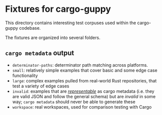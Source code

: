 # Fixtures for cargo-guppy

This directory contains interesting test corpuses used within the cargo-guppy codebase.

The fixtures are organized into several folders.

## `cargo metadata` output

* `determinator-paths`: determinator path matching across platforms.
* `small`: relatively simple examples that cover basic and some edge case functionality
* `large`: complex examples pulled from real-world Rust repositories, that test a variety of edge cases
* `invalid`: examples that are [*representable*](https://oleb.net/blog/2018/03/making-illegal-states-unrepresentable/)
  as cargo metadata (i.e. they are valid JSON and follow the general schema) but are *invalid* in some way; `cargo
  metadata` should never be able to generate these
* `workspace`: real workspaces, used for comparison testing with Cargo
